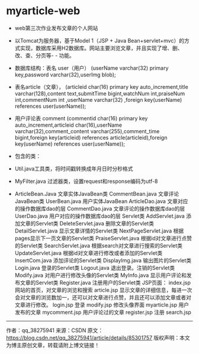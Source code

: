 # myarticle-web
- web第三次作业发布文章的个人网站
- 以Tomcat为服务器，基于Model 1（JSP + Java Bean+servlet+mvc）的方式实现，数据库采用H2数据库。网站主要浏览文章，并且实现了增、删、改、查、分页等- - 功能。
- 数据库结构：表名 user（用户） (userName varchar(32) primary key,password varchar(32),userImg blob);
- 表名article（文章）， (articleid char(16) primary key auto_increment,title varchar(128),content text,submitTime bigint,watchNum int,praiseNum int,commentNum int ,userName varchar(32) ,foreign key(userName) references user(userName));
- 用户评论表 comment (commentid char(16) primary key auto_increment,articleid char(16),userName varchar(32),comment_content varchar(255),comment_time bigint,foreign key(articleid) references article(articleid),foreign key(userName) references user(userName));

- 包含的类：
- Util.java工具类，将时间戳转换成年月日时分秒格式
- MyFilter.java 过滤器类，设置request和response编码为utf-8
- ArticleBean.Java 文章实体JavaBean类
CommentBean.java 文章评论JavaBean类
UserBean.java 用户实体JavaBean
ArticleDao.java 文章对应的操作数据库dao的层
CommentDao.java 文章评论的操作数据库dao的层
UserDao.java 用户对应的操作数据库dao的层
Servlet类
AddServlet.java 添加文章的Servlet类
DeleteServlet.java 删除文章的Servlet类
DetailServlet.java 显示文章详情的Servlet类
NextPageServlet.java 根据pages显示下一页文章的Servlet类
PraiseServlet.java 根据id对文章进行点赞的Servlet类
SearchServlet.java 根据search对文章进行搜索的Servlet类
UpdateServlet.java 根据id对文章进行修改或者添加的Servlet类
InsertCom.java 添加评论的Servlet类
DisplayImg.java 输出图片的Servlet类
Login.java 登录的Servlet类
Logout.java 退出登录。注销的Servlet类
Modify.java 对用户进行修改头像的Servlet类
MyInfo.java 显示用户评论和发布文章的Servlet类
Register.java 注册用户的Servlet类
JSP页面：
index.jsp 网站的首页，对文章的浏览和搜索
article.jsp 显示文章的详细信息，每进一次会对文章的浏览数加一，还可以对文章进行点赞，并且还可以添加文章或者对文章进行修改。
login.jsp 登录
modify.jsp 修改头像界面
myarticle.jsp 用户发布的文章
mycomment.jsp 用户评论过的文章
register.jsp 注册
search.jsp
--------------------- 
作者：qq_38275941 
来源：CSDN 
原文：https://blog.csdn.net/qq_38275941/article/details/85301757 
版权声明：本文为博主原创文章，转载请附上博文链接！
